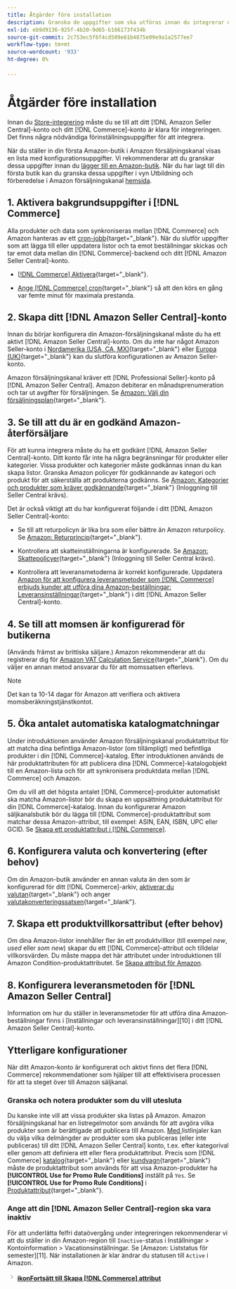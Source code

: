 ```yaml
---
title: Åtgärder före installation
description: Granska de uppgifter som ska utföras innan du integrerar din Adobe Commerce eller Magento Open Source store i Amazon Sales Channel.
exl-id: eb9d9136-925f-4b20-9d65-b166173f434b
source-git-commit: 2c753ec5f6f4cd509e61b4875e09e9a1a2577ee7
workflow-type: tm+mt
source-wordcount: '933'
ht-degree: 0%

---
```


# Åtgärder före installation

Innan du [Store-integrering](./store-integration.md) måste du se till att ditt [!DNL Amazon Seller Central]-konto och ditt [!DNL Commerce]-konto är klara för integreringen. Det finns några nödvändiga förinställningsuppgifter för att integrera.

När du ställer in din första Amazon-butik i Amazon försäljningskanal visas en lista med konfigurationsuppgifter. Vi rekommenderar att du granskar dessa uppgifter innan du [lägger till en Amazon-butik](./store-integration.md). När du har lagt till din första butik kan du granska dessa uppgifter i vyn Utbildning och förberedelse i Amazon försäljningskanal [hemsida](./amazon-sales-channel-home.md).

## 1. Aktivera bakgrundsuppgifter i [!DNL Commerce]

Alla produkter och data som synkroniseras mellan [!DNL Commerce] och Amazon hanteras av ett [cron-jobb](https://docs.magento.com/user-guide/system/cron.html){target=&quot;_blank&quot;}. När du slutför uppgifter som att lägga till eller uppdatera listor och ta emot beställningar skickas och tar emot data mellan din [!DNL Commerce]-backend och ditt [!DNL Amazon Seller Central]-konto.

- [ [!DNL Commerce] Aktivera](https://docs.magento.com/user-guide/system/cron.html){target=&quot;_blank&quot;}.

- [Ange [!DNL Commerce] cron](https://docs.magento.com/user-guide/configuration/advanced/system.html){target=&quot;_blank&quot;} så att den körs en gång var femte minut för maximala prestanda.

## 2. Skapa ditt [!DNL Amazon Seller Central]-konto

Innan du börjar konfigurera din Amazon-försäljningskanal måste du ha ett aktivt [!DNL Amazon Seller Central]-konto. Om du inte har något Amazon Seller-konto i [Nordamerika (USA, CA, MX)](https://sell.amazon.com/){target=&quot;_blank&quot;} eller [Europa (UK)](https://sell.amazon.co.uk/sell-online/beginners-guide){target=&quot;_blank&quot;} kan du slutföra konfigurationen av Amazon Seller-konto.

Amazon försäljningskanal kräver ett [!DNL Professional Seller]-konto på [!DNL Amazon Seller Central]. Amazon debiterar en månadsprenumeration och tar ut avgifter för försäljningen. Se [Amazon: Välj din försäljningsplan](https://sell.amazon.com/pricing.html){target=&quot;_blank&quot;}.

## 3. Se till att du är en godkänd Amazon-återförsäljare

För att kunna integrera måste du ha ett godkänt [!DNL Amazon Seller Central]-konto. Ditt konto får inte ha några begränsningar för produkter eller kategorier. Vissa produkter och kategorier måste godkännas innan du kan skapa listor. Granska Amazon policyer för godkännande av kategori och produkt för att säkerställa att produkterna godkänns. Se [Amazon: Kategorier och produkter som kräver godkännande](https://sellercentral.amazon.com/gp/help/200333160){target=&quot;_blank&quot;} (Inloggning till Seller Central krävs).

Det är också viktigt att du har konfigurerat följande i ditt [!DNL Amazon Seller Central]-konto:

- Se till att returpolicyn är lika bra som eller bättre än Amazon returpolicy. Se [Amazon: Returprincip](https://www.amazon.com/gp/help/customer/display.html){target=&quot;_blank&quot;}.

- Kontrollera att skatteinställningarna är konfigurerade. Se [Amazon: Skattepolicyer](https://sellercentral.amazon.com/gp/help/external/help.html){target=&quot;_blank&quot;} (Inloggning till Seller Central krävs).

- Kontrollera att leveransmetoderna är korrekt konfigurerade. Uppdatera [Amazon för att konfigurera leveransmetoder som [!DNL Commerce] erbjuds kunder att utföra dina Amazon-beställningar: Leveransinställningar](https://sellercentral.amazon.com/sbr/ref=xx_shipset_dnav_xx#shipping_templates){target=&quot;_blank&quot;} i ditt [!DNL Amazon Seller Central]-konto.

## 4. Se till att momsen är konfigurerad för butikerna

(Används främst av brittiska säljare.) Amazon rekommenderar att du registrerar dig för [Amazon VAT Calculation Service](https://sell.amazon.co.uk/learn/vat-resources#vat-services-on-amazon){target=&quot;_blank&quot;}. Om du väljer en annan metod ansvarar du för att momssatsen efterlevs.

>[!NOTE]
>
>Det kan ta 10-14 dagar för Amazon att verifiera och aktivera momsberäkningstjänstkontot.

## 5. Öka antalet automatiska katalogmatchningar

Under introduktionen använder Amazon försäljningskanal produktattribut för att matcha dina befintliga Amazon-listor (om tillämpligt) med befintliga produkter i din [!DNL Commerce]-katalog. Efter introduktionen används de här produktattributen för att publicera dina [!DNL Commerce]-katalogobjekt till en Amazon-lista och för att synkronisera produktdata mellan [!DNL Commerce] och Amazon.

Om du vill att det högsta antalet [!DNL Commerce]-produkter automatiskt ska matcha Amazon-listor bör du skapa en uppsättning produktattribut för din [!DNL Commerce]-katalog. Innan du konfigurerar Amazon säljkanalsbutik bör du lägga till [!DNL Commerce]-produktattribut som matchar dessa Amazon-attribut, till exempel: ASIN, EAN, ISBN, UPC eller GCID. Se [Skapa ett produktattribut i [!DNL Commerce]](./ob-creating-magento-attributes.md).

## 6. Konfigurera valuta och konvertering (efter behov)

Om din Amazon-butik använder en annan valuta än den som är konfigurerad för ditt [!DNL Commerce]-arkiv, [aktiverar du valutan](https://docs.magento.com/user-guide/configuration/general/currency-setup.html){target=&quot;_blank&quot;} och anger [valutakonverteringssatsen](https://docs.magento.com/user-guide/stores/currency-update.html){target=&quot;_blank&quot;}.

## 7. Skapa ett produktvillkorsattribut (efter behov)

Om dina Amazon-listor innehåller fler än ett produktvillkor (till exempel _new_, _used_ eller _som new_) skapar du ett [!DNL Commerce]-attribut och tilldelar villkorsvärden. Du måste mappa det här attributet under introduktionen till Amazon Condition-produktattributet. Se [Skapa attribut för Amazon](./ob-creating-magento-attributes.md).

## 8. Konfigurera leveransmetoden för [!DNL Amazon Seller Central]

Information om hur du ställer in leveransmetoder för att utföra dina Amazon-beställningar finns i [Inställningar och leveransinställningar][10] i ditt [!DNL Amazon Seller Central]-konto.

## Ytterligare konfigurationer

När ditt Amazon-konto är konfigurerat och aktivt finns det flera [!DNL Commerce] rekommendationer som hjälper till att effektivisera processen för att ta steget över till Amazon säljkanal.

### Granska och notera produkter som du vill utesluta

Du kanske inte vill att vissa produkter ska listas på Amazon. Amazon försäljningskanal har en listregelmotor som används för att avgöra vilka produkter som är berättigade att publicera till Amazon. [Med ](./listing-rules.md) listlinjaler kan du välja vilka delmängder av produkter som ska publiceras (eller inte publiceras) till ditt  [!DNL Amazon Seller Central] konto, t.ex. efter kategorival eller genom att definiera ett eller flera produktattribut. Precis som [!DNL Commerce] [katalog](https://docs.magento.com/user-guide/marketing/price-rules-catalog.html){target=&quot;_blank&quot;} eller [kundvagn](https://docs.magento.com/user-guide/marketing/price-rules-cart.html){target=&quot;_blank&quot;} måste de produktattribut som används för att visa Amazon-produkter ha **[!UICONTROL Use for Promo Rule Conditions]** inställt på `Yes`. Se **[!UICONTROL Use for Promo Rule Conditions]** i [Produktattribut](https://docs.magento.com/user-guide/stores/attributes-product.html){target=&quot;_blank&quot;}.

### Ange att din [!DNL Amazon Seller Central]-region ska vara inaktiv

För att underlätta felfri dataövergång under integreringen rekommenderar vi att du ställer in din Amazon-region till `Inactive`-status i Inställningar > Kontoinformation > Vacationsinställningar. Se [Amazon: Liststatus för semester][11]. När installationen är klar ändrar du statusen till `Active` i Amazon.

![Nästa ](assets/btn-next.png) [**ikonFortsätt till Skapa  [!DNL Commerce] attribut**](./ob-creating-magento-attributes.md)
